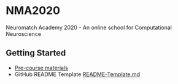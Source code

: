 # NMA2020
Neuromatch Academy 2020 - An online school for Computational Neuroscience

## Getting Started

* [Pre-course materials](https://github.com/NeuromatchAcademy/precourse)
* GitHub README Template [README-Template.md](https://gist.github.com/PurpleBooth/109311bb0361f32d87a2)

